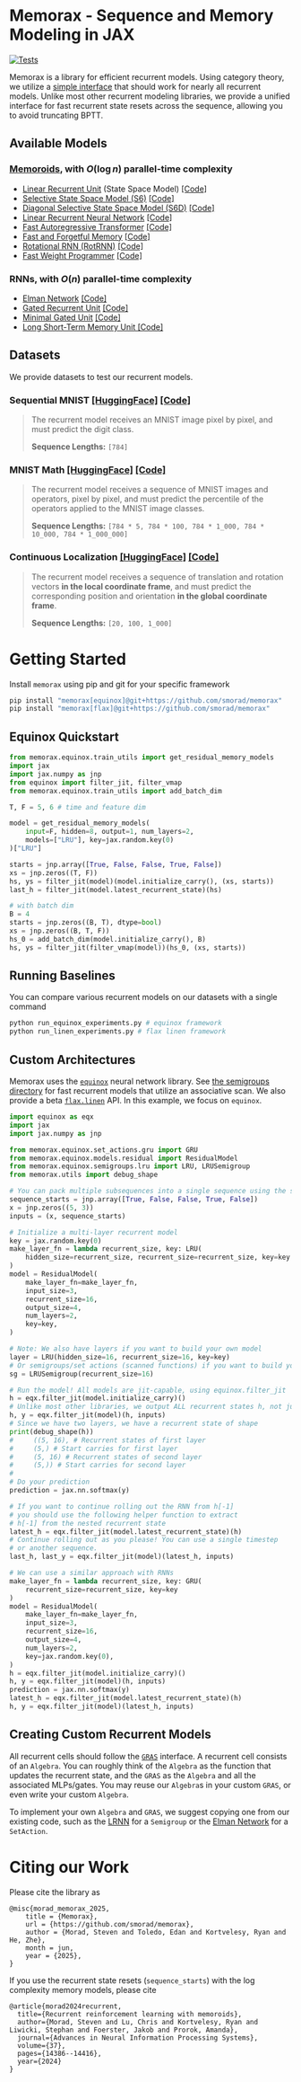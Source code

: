 # Memorax - Sequence and Memory Modeling in JAX

[![Tests](https://github.com/smorad/memorax/actions/workflows/python_app.yaml/badge.svg)](https://github.com/smorad/memorax/actions/workflows/python_app.yaml)

Memorax is a library for efficient recurrent models. Using category theory, we utilize a [simple interface](memorax/equinox/groups.py) that should work for nearly all recurrent models. Unlike most other recurrent modeling libraries, we provide a unified interface for fast recurrent state resets across the sequence, allowing you to avoid truncating BPTT.

## Available Models
### [Memoroids](https://openreview.net/forum?id=nA4Q983a1v), with $O(\log{n})$ parallel-time complexity
- [Linear Recurrent Unit](https://arxiv.org/abs/2303.06349) (State Space Model) [[Code]](memorax/equinox/semigroups/lru.py)
- [Selective State Space Model (S6)](https://arxiv.org/abs/2312.00752) [[Code]](memorax/equinox/semigroups/s6.py)
- [Diagonal Selective State Space Model (S6D)](https://arxiv.org/abs/2312.00752) [[Code]](memorax/equinox/semigroups/s6d.py)
- [Linear Recurrent Neural Network](https://arxiv.org/abs/1709.04057) [[Code]](memorax/equinox/semigroups/lrnn.py)
- [Fast Autoregressive Transformer](https://arxiv.org/abs/2006.16236) [[Code]](memorax/equinox/semigroups/fart.py)
- [Fast and Forgetful Memory](https://arxiv.org/abs/2310.04128) [[Code]](memorax/equinox/semigroups/ffm.py)
- [Rotational RNN (RotRNN)](https://arxiv.org/abs/2407.07239) [[Code]](memorax/equinox/semigroups/spherical.py)
- [Fast Weight Programmer](https://arxiv.org/pdf/2508.08435) [[Code]](memorax/equinox/semigroups/fwp.py)

### RNNs, with $O(n)$ parallel-time complexity
- [Elman Network](https://www.sciencedirect.com/science/article/pii/036402139090002E) [[Code]](memorax/equinox/set_actions/elman.py)
- [Gated Recurrent Unit](https://arxiv.org/abs/1412.3555) [[Code]](memorax/equinox/set_actions/gru.py)
- [Minimal Gated Unit](https://arxiv.org/abs/1603.09420) [[Code]](memorax/equinox/set_actions/mgu.py)
- [Long Short-Term Memory Unit ](https://ieeexplore.ieee.org/abstract/document/6795963) [[Code]](memorax/equinox/set_actions/lstm.py)

## Datasets
We provide datasets to test our recurrent models. 

### Sequential MNIST [[HuggingFace]](https://huggingface.co/datasets/ylecun/mnist) [[Code]](memorax/datasets/sequential_mnist.py)
> The recurrent model receives an MNIST image pixel by pixel, and must predict the digit class.
>
> **Sequence Lengths:** `[784]`

### MNIST Math [[HuggingFace]](https://huggingface.co/datasets?sort=trending&search=bolt-lab%2Fmnist-math) [[Code]](memorax/datasets/sequential_mnist.py)
> The recurrent model receives a sequence of MNIST images and operators, pixel by pixel, and must predict the percentile of the operators applied to the MNIST image classes.
>
> **Sequence Lengths:** `[784 * 5, 784 * 100, 784 * 1_000, 784 * 10_000, 784 * 1_000_000]`

### Continuous Localization [[HuggingFace]](https://huggingface.co/datasets?sort=trending&search=bolt-lab%2Fcontinuous-localization) [[Code]](memorax/datasets/sequential_mnist.py)
> The recurrent model receives a sequence of translation and rotation vectors **in the local coordinate frame**, and must predict the corresponding position and orientation **in the global coordinate frame**.
>
> **Sequence Lengths:** `[20, 100, 1_000]`

# Getting Started
Install `memorax` using pip and git for your specific framework
```bash
pip install "memorax[equinox]@git+https://github.com/smorad/memorax"
pip install "memorax[flax]@git+https://github.com/smorad/memorax"
```

## Equinox Quickstart
```python
from memorax.equinox.train_utils import get_residual_memory_models
import jax
import jax.numpy as jnp
from equinox import filter_jit, filter_vmap
from memorax.equinox.train_utils import add_batch_dim

T, F = 5, 6 # time and feature dim

model = get_residual_memory_models(
    input=F, hidden=8, output=1, num_layers=2, 
    models=["LRU"], key=jax.random.key(0)
)["LRU"]

starts = jnp.array([True, False, False, True, False])
xs = jnp.zeros((T, F)) 
hs, ys = filter_jit(model)(model.initialize_carry(), (xs, starts))
last_h = filter_jit(model.latest_recurrent_state)(hs)

# with batch dim
B = 4
starts = jnp.zeros((B, T), dtype=bool)
xs = jnp.zeros((B, T, F))
hs_0 = add_batch_dim(model.initialize_carry(), B)
hs, ys = filter_jit(filter_vmap(model))(hs_0, (xs, starts))
```

## Running Baselines
You can compare various recurrent models on our datasets with a single command
```bash
python run_equinox_experiments.py # equinox framework
python run_linen_experiments.py # flax linen framework
```


## Custom Architectures 
Memorax uses the [`equinox`](https://github.com/patrick-kidger/equinox) neural network library. See [the semigroups directory](memorax/equinox/semigroups) for fast recurrent models that utilize an associative scan. We also provide a beta [`flax.linen`](https://flax-linen.readthedocs.io/en/latest/) API. In this example, we focus on `equinox`.

```python
import equinox as eqx
import jax
import jax.numpy as jnp

from memorax.equinox.set_actions.gru import GRU
from memorax.equinox.models.residual import ResidualModel
from memorax.equinox.semigroups.lru import LRU, LRUSemigroup
from memorax.utils import debug_shape

# You can pack multiple subsequences into a single sequence using the start flag
sequence_starts = jnp.array([True, False, False, True, False])
x = jnp.zeros((5, 3))
inputs = (x, sequence_starts)

# Initialize a multi-layer recurrent model
key = jax.random.key(0)
make_layer_fn = lambda recurrent_size, key: LRU(
    hidden_size=recurrent_size, recurrent_size=recurrent_size, key=key
)
model = ResidualModel(
    make_layer_fn=make_layer_fn,
    input_size=3,
    recurrent_size=16,
    output_size=4,
    num_layers=2,
    key=key,
)

# Note: We also have layers if you want to build your own model
layer = LRU(hidden_size=16, recurrent_size=16, key=key)
# Or semigroups/set actions (scanned functions) if you want to build your own layer
sg = LRUSemigroup(recurrent_size=16)

# Run the model! All models are jit-capable, using equinox.filter_jit
h = eqx.filter_jit(model.initialize_carry)()
# Unlike most other libraries, we output ALL recurrent states h, not just the most recent
h, y = eqx.filter_jit(model)(h, inputs)
# Since we have two layers, we have a recurrent state of shape
print(debug_shape(h))
#     ((5, 16), # Recurrent states of first layer
#     (5,) # Start carries for first layer
#     (5, 16) # Recurrent states of second layer
#     (5,)) # Start carries for second layer
# 
# Do your prediction
prediction = jax.nn.softmax(y)

# If you want to continue rolling out the RNN from h[-1]
# you should use the following helper function to extract
# h[-1] from the nested recurrent state
latest_h = eqx.filter_jit(model.latest_recurrent_state)(h)
# Continue rolling out as you please! You can use a single timestep
# or another sequence.
last_h, last_y = eqx.filter_jit(model)(latest_h, inputs)

# We can use a similar approach with RNNs
make_layer_fn = lambda recurrent_size, key: GRU(
    recurrent_size=recurrent_size, key=key
)
model = ResidualModel(
    make_layer_fn=make_layer_fn,
    input_size=3,
    recurrent_size=16,
    output_size=4,
    num_layers=2,
    key=jax.random.key(0),
)
h = eqx.filter_jit(model.initialize_carry)()
h, y = eqx.filter_jit(model)(h, inputs)
prediction = jax.nn.softmax(y)
latest_h = eqx.filter_jit(model.latest_recurrent_state)(h)
h, y = eqx.filter_jit(model)(latest_h, inputs)
```

## Creating Custom Recurrent Models
All recurrent cells should follow the [`GRAS`](memorax/equinox/gras.py) interface. A recurrent cell consists of an `Algebra`. You can roughly think of the `Algebra` as the function that updates the recurrent state, and the `GRAS` as the `Algebra` and all the associated MLPs/gates. You may reuse our `Algebra`s in your custom `GRAS`, or even write your custom `Algebra`.

To implement your own `Algebra` and `GRAS`, we suggest copying one from our existing code, such as the [LRNN](memorax/equinox/semigroups/lrnn.py) for a `Semigroup` or the [Elman Network](memorax/equinox/set_actions/elman.py) for a `SetAction`.

# Citing our Work
Please cite the library as
```
@misc{morad_memorax_2025,
	title = {Memorax},
	url = {https://github.com/smorad/memorax},
	author = {Morad, Steven and Toledo, Edan and Kortvelesy, Ryan and He, Zhe},
	month = jun,
	year = {2025},
}
```
If you use the recurrent state resets (`sequence_starts`) with the log complexity memory models, please cite
```
@article{morad2024recurrent,
  title={Recurrent reinforcement learning with memoroids},
  author={Morad, Steven and Lu, Chris and Kortvelesy, Ryan and Liwicki, Stephan and Foerster, Jakob and Prorok, Amanda},
  journal={Advances in Neural Information Processing Systems},
  volume={37},
  pages={14386--14416},
  year={2024}
}
```